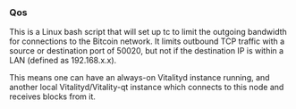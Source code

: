 ### Qos ###

This is a Linux bash script that will set up tc to limit the outgoing bandwidth for connections to the Bitcoin network. It limits outbound TCP traffic with a source or destination port of 50020, but not if the destination IP is within a LAN (defined as 192.168.x.x).

This means one can have an always-on Vitalityd instance running, and another local Vitalityd/Vitality-qt instance which connects to this node and receives blocks from it.
